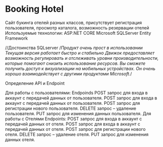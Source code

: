 <h1>Booking Hotel</h1>
Сайт букинга отелей разных классов, присутствует регистрация пользователя, просмотр каталога, возможность резервации отелей
Используемые технологии:
  ASP.NET CORE
  Microsoft SQLServer
  Entity Framework
  
  
  //Достоинства SQLserver
  /*Продукт очень прост в использовании
Текущая версия работает быстро и стабильно
Движок предоставляет возможность регулировать и отслеживать уровни производительности, которые помогают снизить использование ресурсов.
Вы сможете получить доступ к визуализации на мобильных устройствах.
Он очень хорошо взаимодействует с другими продуктами Microsoft.*/


Определение API и Endpoint

  Для работы с пользователями:
    Endpoinds
		POST запрос для входа в аккаунт с передачей данных от пользователя.
		POST запрос для входа в аккаунт с передачей данных от пользователя.
		POST запрос для регистрации нового пользователя.
		DELETE запрос – удаление пользователя.
		PUT запрос для изменения данных пользователя.
	Для работы с Отелями
	Endpoints:
		POST запрос для входа в аккаунт с передачей данных от отеля.
		POST запрос для входа в аккаунт с передачей данных от отеля.
		POST запрос для регистрации нового отеля.
		DELETE запрос – удаление отеля.
		PUT запрос для изменения данных отеля.
